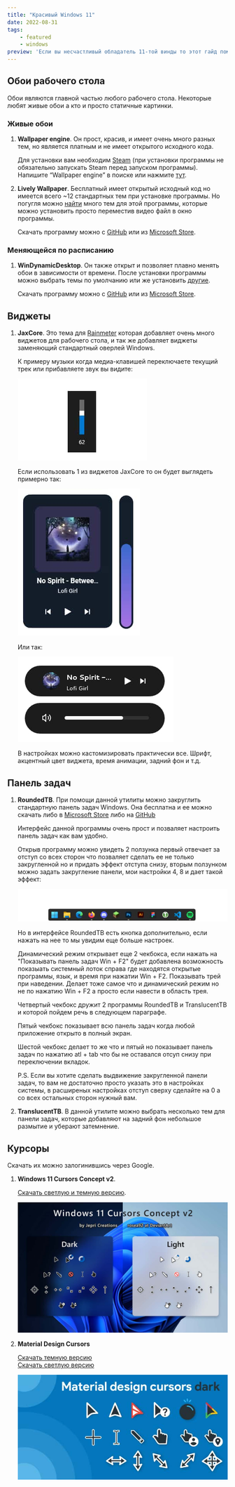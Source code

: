 ```yaml
---
title: "Красивый Windows 11"
date: 2022-08-31
tags:
    - featured
    - windows
preview: 'Если вы несчастливый обладатель 11-той винды то этот гайд поможет вам стать немного счастливее, и приукрасить уже и так красивую систему.'
---
```


## Обои рабочего стола

Обои являются главной частью любого рабочего стола. Некоторые любят живые обои а кто и просто статичные картинки.

### Живые обои

1. **Wallpaper engine**. Он прост, красив, и имеет очень много разных тем, но является платным и не имеет открытого исходного кода.

    Для установки вам необходим [Steam](https://store.steampowered.com/) (при установки программы не обязательно запускать Steam перед запуском программы). Напишите “Wallpaper engine” в поиске или нажмите [тут](https://store.steampowered.com/app/431960/Wallpaper_Engine/).

2. **Lively Wallpaper**. Бесплатный имеет открытый исходный код но имеется всего ~12 стандартных тем при установке программы. Но погугля можно [найти](https://www.google.com/search?q=lively+wallpaper+wallpapers) много тем для этой программы, которые можно установить просто переместив видео файл в окно программы.

    Скачать программу можно с [GitHub](https://github.com/rocksdanister/lively) или из [Microsoft Store](https://www.microsoft.com/store/apps/9NTM2QC6QWS7?cid=storebadge&ocid=badge).

### Меняющейся по расписанию

1. **WinDynamicDesktop**. Он также открыт и позволяет плавно менять обои в зависимости от времени. После установки программы можно выбрать темы по умолчанию или же установить [другие](https://windd.info/themes/).

    Скачать программу можно с [GitHub](https://github.com/t1m0thyj/WinDynamicDesktop) или из [Microsoft Store](https://www.microsoft.com/store/apps/9nm8n7dq3z5f?cid=storebadge&ocid=badge).


## Виджеты

1. **JaxCore**. Это тема для [Rainmeter](https://www.rainmeter.net/) которая добавляет очень много виджетов для рабочего стола, и так же добавляет виджеты заменяющий стандартный оверлей Windows.

    К примеру музыки когда медиа-клавишей переключаете текущий трек или прибавляете звук вы видите:

    <img class="article__content--minipic" src="images/1.jpg" alt="Шкала громкости Windows">


    Если использовать 1 из виджетов JaxCore то он будет выглядеть примерно так:


    <img class="article__content--minipic" src="images/2.jpg" alt="Шкала громкости JaxCore">

    Или так:

    <img class="article__content--minipic" src="images/3.jpg" alt="Шкала громкости JaxCore">

    В настройках можно кастомизировать практически все. Шрифт, акцентный цвет виджета, время анимации, задний фон и т.д.

## Панель задач

1. **RoundedTB**. При помощи данной утилиты можно закруглить стандартную панель задач Windows. Она бесплатна и ее можно скачать либо в [Microsoft Store](https://apps.microsoft.com/store/detail/roundedtb/9MTFTXSJ9M7F?) либо на [GitHub](https://github.com/torchgm/RoundedTB)

    Интерфейс данной программы очень прост и позваляет настроить панель задач как вам удобно.

    Открыв программу можно увидеть 2 ползунка первый отвечает за отступ со всех сторон что позваляет сделать ее не только закругленной но и придать эффект отступа снизу, вторым ползунком можно задать закругление панели, мои настройки 4, 8 и дает такой эффект:

    <img class="article__content--minipic" src="images/4.jpg" alt="Моя панель задач">

    Но в интерфейсе RoundedTB есть кнопка дополнительно, если нажать на нее то мы увидим еще больше настроек.

    Динамический режим открывает еще 2 чекбокса, если нажать на "Показывать панель задач Win + F2" будет добавлена возможность показыать системный лоток справа где находятся открытые программы, язык, и время при нажатии Win + F2.
    Показывать трей при наведении. Делает тоже самое что и динамический режим но не по нажатию Win + F2 а просто если навести в область трея.

    Четвертый чекбокс дружит 2 программы RoundedTB и TranslucentTB и которой пойдем речь в следующем параграфе.

    Пятый чекбокс показывает всю панель задач когда любой приложение открыто в полный экран.

    Шестой чекбокс делает то же что и пятый но показывает панель задач по нажатию atl + tab что бы не оставался отсуп снизу при переключении вкладок.

    P.S. Если вы хотите сделать выдвижение закругленной панели задач, то вам не достаточно просто указать это в настройках системы, в расширеных настройках отступ сверху сделайте на 0 а со всех остальных сторон нужный вам.

2. **TranslucentTB**. В данной утилите можно выбрать несколько тем для панели задач, которые добавляют на задний фон небольшое размытие и уберают затемнение.


## Курсоры

Скачать их можно залогинившись через Google.

1. **Windows 11 Cursors Concept v2**.

    [Скачать светлую и темную версию](https://www.deviantart.com/jepricreations/art/Windows-11-Cursors-Concept-v2-886489356).

    ![Windows 11 Cursors Concept v2](images/5.jpg)

2. **Material Design Cursors**

    [Скачать темную версию](https://www.deviantart.com/jepricreations/art/Material-Design-Cursors-Dark-756850032)\
    [Скачать светлую версию](https://www.deviantart.com/jepricreations/art/Material-Design-Cursors-Light-775995490)

    ![Material Design Cursors Dark](images/6.jpg)
